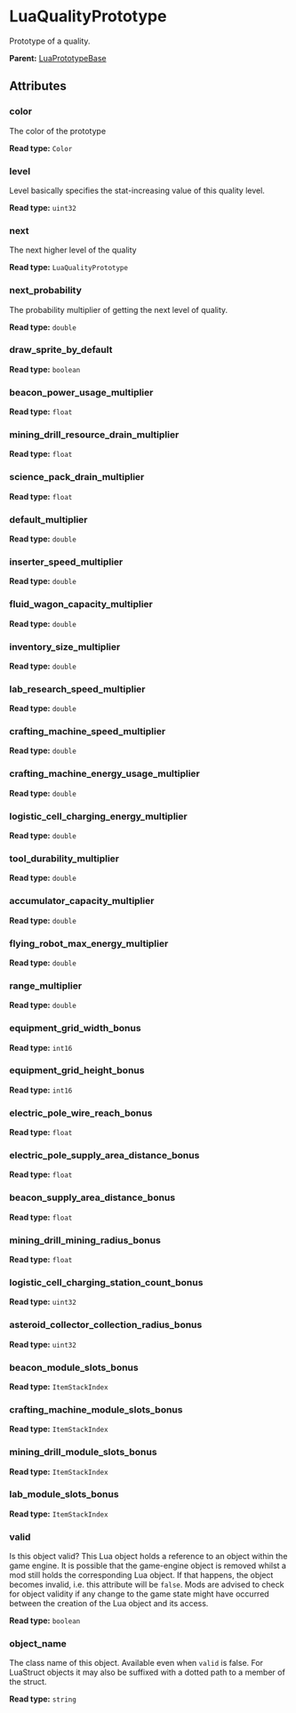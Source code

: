 # LuaQualityPrototype

Prototype of a quality.

**Parent:** [LuaPrototypeBase](LuaPrototypeBase.md)

## Attributes

### color

The color of the prototype

**Read type:** `Color`

### level

Level basically specifies the stat-increasing value of this quality level.

**Read type:** `uint32`

### next

The next higher level of the quality

**Read type:** `LuaQualityPrototype`

### next_probability

The probability multiplier of getting the next level of quality.

**Read type:** `double`

### draw_sprite_by_default

**Read type:** `boolean`

### beacon_power_usage_multiplier

**Read type:** `float`

### mining_drill_resource_drain_multiplier

**Read type:** `float`

### science_pack_drain_multiplier

**Read type:** `float`

### default_multiplier

**Read type:** `double`

### inserter_speed_multiplier

**Read type:** `double`

### fluid_wagon_capacity_multiplier

**Read type:** `double`

### inventory_size_multiplier

**Read type:** `double`

### lab_research_speed_multiplier

**Read type:** `double`

### crafting_machine_speed_multiplier

**Read type:** `double`

### crafting_machine_energy_usage_multiplier

**Read type:** `double`

### logistic_cell_charging_energy_multiplier

**Read type:** `double`

### tool_durability_multiplier

**Read type:** `double`

### accumulator_capacity_multiplier

**Read type:** `double`

### flying_robot_max_energy_multiplier

**Read type:** `double`

### range_multiplier

**Read type:** `double`

### equipment_grid_width_bonus

**Read type:** `int16`

### equipment_grid_height_bonus

**Read type:** `int16`

### electric_pole_wire_reach_bonus

**Read type:** `float`

### electric_pole_supply_area_distance_bonus

**Read type:** `float`

### beacon_supply_area_distance_bonus

**Read type:** `float`

### mining_drill_mining_radius_bonus

**Read type:** `float`

### logistic_cell_charging_station_count_bonus

**Read type:** `uint32`

### asteroid_collector_collection_radius_bonus

**Read type:** `uint32`

### beacon_module_slots_bonus

**Read type:** `ItemStackIndex`

### crafting_machine_module_slots_bonus

**Read type:** `ItemStackIndex`

### mining_drill_module_slots_bonus

**Read type:** `ItemStackIndex`

### lab_module_slots_bonus

**Read type:** `ItemStackIndex`

### valid

Is this object valid? This Lua object holds a reference to an object within the game engine. It is possible that the game-engine object is removed whilst a mod still holds the corresponding Lua object. If that happens, the object becomes invalid, i.e. this attribute will be `false`. Mods are advised to check for object validity if any change to the game state might have occurred between the creation of the Lua object and its access.

**Read type:** `boolean`

### object_name

The class name of this object. Available even when `valid` is false. For LuaStruct objects it may also be suffixed with a dotted path to a member of the struct.

**Read type:** `string`

